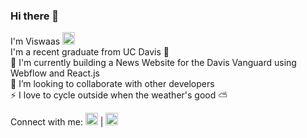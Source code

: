 ### Hi there 👋

I'm Viswaas
[<img height="20" width="20" src="https://github.com/ViswaasLP/Portfolio-II/blob/main/images/web-icon.png?raw=true" />](https://viswaasprabu.com) \
I'm a recent graduate from UC Davis 🏫 \
🔭 I'm currently building a News Website for the Davis Vanguard using Webflow and React.js \
👯 I’m looking to collaborate with other developers \
⚡ I love to cycle outside when the weather's good ⛅


Connect with me:
[<img height="20" width="20" src="https://www.freepnglogos.com/uploads/linkedin-logo-design-30.png" />](https://www.linkedin.com/in/viswaasprabunathan/) | [<img height="20" width="20" src="https://www.freepnglogos.com/uploads/logo-gmail-png/logo-gmail-png-file-gmail-icon-svg-wikimedia-commons-0.png" />](mailto:visprabu@ucdavis.edu) 

